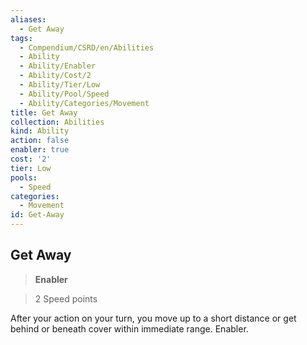 ```yaml
---
aliases:
  - Get Away
tags:
  - Compendium/CSRD/en/Abilities
  - Ability
  - Ability/Enabler
  - Ability/Cost/2
  - Ability/Tier/Low
  - Ability/Pool/Speed
  - Ability/Categories/Movement
title: Get Away
collection: Abilities
kind: Ability
action: false
enabler: true
cost: '2'
tier: Low
pools:
  - Speed
categories:
  - Movement
id: Get-Away
---
```

## Get Away  
  
>**Enabler**  
  
>2 Speed points
  
  
  
After your action on your turn, you move up to a short distance or get behind or beneath cover within immediate range. Enabler.
